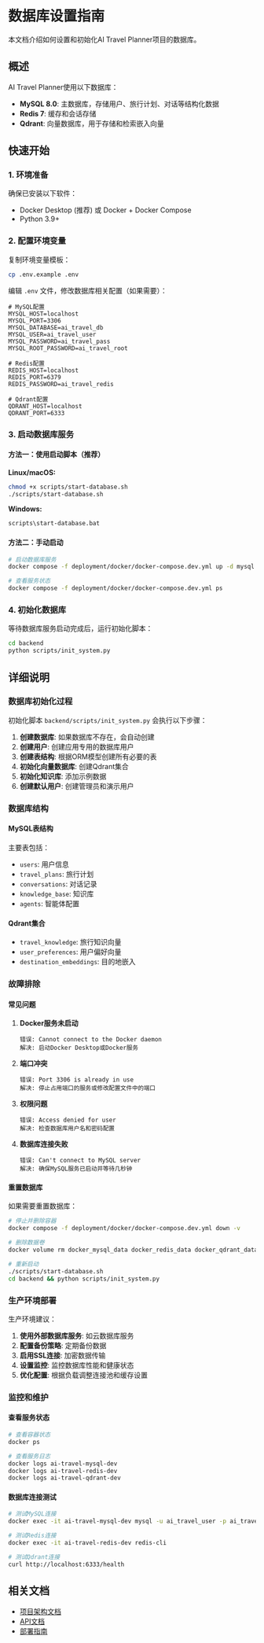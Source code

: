 # 数据库设置指南

本文档介绍如何设置和初始化AI Travel Planner项目的数据库。

## 概述

AI Travel Planner使用以下数据库：
- **MySQL 8.0**: 主数据库，存储用户、旅行计划、对话等结构化数据
- **Redis 7**: 缓存和会话存储
- **Qdrant**: 向量数据库，用于存储和检索嵌入向量

## 快速开始

### 1. 环境准备

确保已安装以下软件：
- Docker Desktop (推荐) 或 Docker + Docker Compose
- Python 3.9+

### 2. 配置环境变量

复制环境变量模板：
```bash
cp .env.example .env
```

编辑 `.env` 文件，修改数据库相关配置（如果需要）：
```env
# MySQL配置
MYSQL_HOST=localhost
MYSQL_PORT=3306
MYSQL_DATABASE=ai_travel_db
MYSQL_USER=ai_travel_user
MYSQL_PASSWORD=ai_travel_pass
MYSQL_ROOT_PASSWORD=ai_travel_root

# Redis配置
REDIS_HOST=localhost
REDIS_PORT=6379
REDIS_PASSWORD=ai_travel_redis

# Qdrant配置
QDRANT_HOST=localhost
QDRANT_PORT=6333
```

### 3. 启动数据库服务

#### 方法一：使用启动脚本（推荐）

**Linux/macOS:**
```bash
chmod +x scripts/start-database.sh
./scripts/start-database.sh
```

**Windows:**
```cmd
scripts\start-database.bat
```

#### 方法二：手动启动

```bash
# 启动数据库服务
docker compose -f deployment/docker/docker-compose.dev.yml up -d mysql redis qdrant

# 查看服务状态
docker compose -f deployment/docker/docker-compose.dev.yml ps
```

### 4. 初始化数据库

等待数据库服务启动完成后，运行初始化脚本：

```bash
cd backend
python scripts/init_system.py
```

## 详细说明

### 数据库初始化过程

初始化脚本 `backend/scripts/init_system.py` 会执行以下步骤：

1. **创建数据库**: 如果数据库不存在，会自动创建
2. **创建用户**: 创建应用专用的数据库用户
3. **创建表结构**: 根据ORM模型创建所有必要的表
4. **初始化向量数据库**: 创建Qdrant集合
5. **初始化知识库**: 添加示例数据
6. **创建默认用户**: 创建管理员和演示用户

### 数据库结构

#### MySQL表结构

主要表包括：
- `users`: 用户信息
- `travel_plans`: 旅行计划
- `conversations`: 对话记录
- `knowledge_base`: 知识库
- `agents`: 智能体配置

#### Qdrant集合

- `travel_knowledge`: 旅行知识向量
- `user_preferences`: 用户偏好向量
- `destination_embeddings`: 目的地嵌入

### 故障排除

#### 常见问题

1. **Docker服务未启动**
   ```
   错误: Cannot connect to the Docker daemon
   解决: 启动Docker Desktop或Docker服务
   ```

2. **端口冲突**
   ```
   错误: Port 3306 is already in use
   解决: 停止占用端口的服务或修改配置文件中的端口
   ```

3. **权限问题**
   ```
   错误: Access denied for user
   解决: 检查数据库用户名和密码配置
   ```

4. **数据库连接失败**
   ```
   错误: Can't connect to MySQL server
   解决: 确保MySQL服务已启动并等待几秒钟
   ```

#### 重置数据库

如果需要重置数据库：

```bash
# 停止并删除容器
docker compose -f deployment/docker/docker-compose.dev.yml down -v

# 删除数据卷
docker volume rm docker_mysql_data docker_redis_data docker_qdrant_data

# 重新启动
./scripts/start-database.sh
cd backend && python scripts/init_system.py
```

### 生产环境部署

生产环境建议：

1. **使用外部数据库服务**: 如云数据库服务
2. **配置备份策略**: 定期备份数据
3. **启用SSL连接**: 加密数据传输
4. **设置监控**: 监控数据库性能和健康状态
5. **优化配置**: 根据负载调整连接池和缓存设置

### 监控和维护

#### 查看服务状态

```bash
# 查看容器状态
docker ps

# 查看服务日志
docker logs ai-travel-mysql-dev
docker logs ai-travel-redis-dev
docker logs ai-travel-qdrant-dev
```

#### 数据库连接测试

```bash
# 测试MySQL连接
docker exec -it ai-travel-mysql-dev mysql -u ai_travel_user -p ai_travel_db

# 测试Redis连接
docker exec -it ai-travel-redis-dev redis-cli

# 测试Qdrant连接
curl http://localhost:6333/health
```

## 相关文档

- [项目架构文档](./architecture.md)
- [API文档](./api.md)
- [部署指南](./deployment.md)
